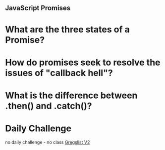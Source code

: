 ## JavaScript Promises

# What are the three states of a Promise?

# How do promises seek to resolve the issues of "callback hell"?

# What is the difference between .then() and .catch()?

# Daily Challenge 
no daily challenge - no class
[Gregslist V2 ](https://derekshain.github.io/gregslist/)